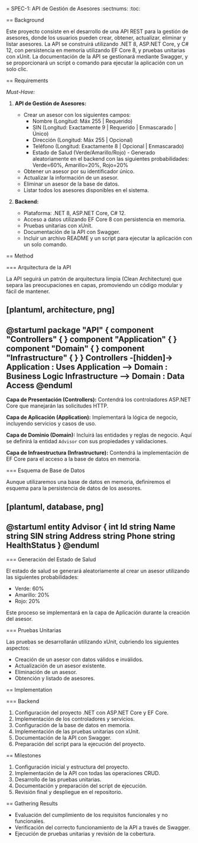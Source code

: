 = SPEC-1: API de Gestión de Asesores 
:sectnums:
:toc:


== Background

Este proyecto consiste en el desarrollo de una API REST para la gestión de asesores, donde los usuarios pueden crear, obtener, actualizar, eliminar y listar asesores. La API se construirá utilizando .NET 8, ASP.NET Core, y C# 12, con persistencia en memoria utilizando EF Core 8, y pruebas unitarias con xUnit. La documentación de la API se gestionará mediante Swagger, y se proporcionará un script o comando para ejecutar la aplicación con un solo clic.

== Requirements

*Must-Have:*

1. **API de Gestión de Asesores:**
   - Crear un asesor con los siguientes campos:
     - Nombre (Longitud: Máx 255 | Requerido)
     - SIN (Longitud: Exactamente 9 | Requerido | Enmascarado | Único)
     - Dirección (Longitud: Máx 255 | Opcional)
     - Teléfono (Longitud: Exactamente 8 | Opcional | Enmascarado)
     - Estado de Salud (Verde/Amarillo/Rojo) - Generado aleatoriamente en el backend con las siguientes probabilidades: Verde=60%, Amarillo=20%, Rojo=20%
   - Obtener un asesor por su identificador único.
   - Actualizar la información de un asesor.
   - Eliminar un asesor de la base de datos.
   - Listar todos los asesores disponibles en el sistema.

2. **Backend:**
   - Plataforma: .NET 8, ASP.NET Core, C# 12.
   - Acceso a datos utilizando EF Core 8 con persistencia en memoria.
   - Pruebas unitarias con xUnit.
   - Documentación de la API con Swagger.
   - Incluir un archivo README y un script para ejecutar la aplicación con un solo comando.

== Method

=== Arquitectura de la API

La API seguirá un patrón de arquitectura limpia (Clean Architecture) que separa las preocupaciones en capas, promoviendo un código modular y fácil de mantener.

[plantuml, architecture, png]
----
@startuml
    package "API" {
        component "Controllers" {
        }
        component "Application" {
        }
        component "Domain" {
        }
        component "Infrastructure" {
        }
    }
    Controllers -[hidden]-> Application : Uses
    Application --> Domain : Business Logic
    Infrastructure --> Domain : Data Access
@enduml
----

**Capa de Presentación (Controllers):** Contendrá los controladores ASP.NET Core que manejarán las solicitudes HTTP.

**Capa de Aplicación (Application):** Implementará la lógica de negocio, incluyendo servicios y casos de uso.

**Capa de Dominio (Domain):** Incluirá las entidades y reglas de negocio. Aquí se definirá la entidad `Advisor` con sus propiedades y validaciones.

**Capa de Infraestructura (Infrastructure):** Contendrá la implementación de EF Core para el acceso a la base de datos en memoria.

=== Esquema de Base de Datos

Aunque utilizaremos una base de datos en memoria, definiremos el esquema para la persistencia de datos de los asesores.

[plantuml, database, png]
----
@startuml
entity Advisor {
    int Id
    string Name
    string SIN
    string Address
    string Phone
    string HealthStatus
}
@enduml
----

=== Generación del Estado de Salud

El estado de salud se generará aleatoriamente al crear un asesor utilizando las siguientes probabilidades:

- Verde: 60%
- Amarillo: 20%
- Rojo: 20%

Este proceso se implementará en la capa de Aplicación durante la creación del asesor.

=== Pruebas Unitarias

Las pruebas se desarrollarán utilizando xUnit, cubriendo los siguientes aspectos:

- Creación de un asesor con datos válidos e inválidos.
- Actualización de un asesor existente.
- Eliminación de un asesor.
- Obtención y listado de asesores.

== Implementation

=== Backend

1. Configuración del proyecto .NET con ASP.NET Core y EF Core.
2. Implementación de los controladores y servicios.
3. Configuración de la base de datos en memoria.
4. Implementación de las pruebas unitarias con xUnit.
5. Documentación de la API con Swagger.
6. Preparación del script para la ejecución del proyecto.

== Milestones

1. Configuración inicial y estructura del proyecto.
2. Implementación de la API con todas las operaciones CRUD.
3. Desarrollo de las pruebas unitarias.
4. Documentación y preparación del script de ejecución.
5. Revisión final y despliegue en el repositorio.

== Gathering Results

- Evaluación del cumplimiento de los requisitos funcionales y no funcionales.
- Verificación del correcto funcionamiento de la API a través de Swagger.
- Ejecución de pruebas unitarias y revisión de la cobertura.

